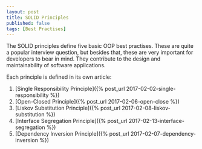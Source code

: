 ```yaml
---
layout: post
title: SOLID Principles
published: false
tags: [Best Practises]
---
```


The SOLID principles define five basic OOP best practises. These are quite a popular interview question, but besides that, these are very important for developers to bear in mind. They contribute to the design and maintainability of software applications.<!--more-->

Each principle is defined in its own article:

1. [Single Responsibility Principle]({% post_url 2017-02-02-single-responsibility %})
2. [Open-Closed Principle]({% post_url 2017-02-06-open-close %})
3. [Liskov Substitution Principle]({% post_url 2017-02-08-liskov-substitution %})
4. [Interface Segregation Principle]({% post_url 2017-02-13-interface-segregation %})
5. [Dependency Inversion Principle]({% post_url 2017-02-07-dependency-inversion %})
